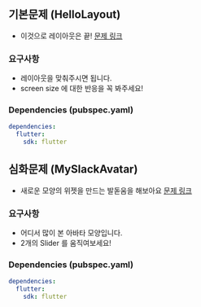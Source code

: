 ## 기본문제 (HelloLayout)
- 이것으로 레이아웃은 끝!
[문제 링크](https://i-flutter-this-quiz.vercel.app/dailyChallenge/8259311784)
### 요구사항
- 레이아웃을 맞춰주시면 됩니다.
- screen size 에 대한 반응을 꼭 봐주세요!
### Dependencies (pubspec.yaml)
```yaml
dependencies:
  flutter:
    sdk: flutter
```
## 심화문제 (MySlackAvatar)
- 새로운 모양의 위젯을 만드는 발돋움을 해보아요
[문제 링크](https://i-flutter-this-quiz.vercel.app/dailyChallenge/7718218751)
### 요구사항
- 어디서 많이 본 아바타 모양입니다.
- 2개의 Slider 를 움직여보세요!
### Dependencies (pubspec.yaml)
```yaml
dependencies:
  flutter:
    sdk: flutter
```
